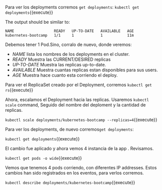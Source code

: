 Para ver los deployments corremos `get deployments`:
`kubectl get deployments`{{execute}}

The output should be similar to:
```
NAME                  READY   UP-TO-DATE   AVAILABLE   AGE
kubernetes-bootcamp   1/1     1            1           11m
```

Debemos  tener  1 Pod.Sino, corralo de nuevo, donde veremos:
- *NAME* lista los nombres de los deployments en el cluster.
- *READY* Muestra las  CURRENT/DESIRED replicas
- *UP-TO-DATE* Muestra las replicas up-to-date.
- *AVAILABLE* Muestra cuantas replicas estan disponibles para sus users.
- *AGE* Muestra hace cuanto esta corriendo el deploy.

Para ver el ReplicaSet creado por el  Deployment, corremos
`kubectl get rs`{{execute}}


Ahora, escalamos  el  Deployment hacia las  replicas. Usaremos  `kubectl scale` command, Seguido del nombre del deploment y la cantidad de replicas.

`kubectl scale deployments/kubernetes-bootcamp --replicas=4`{{execute}}

Para ver los deployments, de nuevo corremos`get deployments`:

`kubectl get deployments`{{execute}}

El cambio fue aplicado y ahora vemos 4 instancia de la app .
Revisamos.

`kubectl get pods -o wide`{{execute}}

Vemos que tenemos 4 pods corriendo, con  diferentes IP addresses. Estos cambios han sido registrados en los eventos, para verlos corremos.

`kubectl describe deployments/kubernetes-bootcamp`{{execute}}


